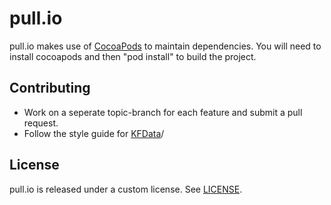 # pull.io

pull.io makes use of [CocoaPods](http://cocoapods.org) to maintain
dependencies. You will need to install cocoapods and then "pod install" to
build the project.

## Contributing

* Work on a seperate topic-branch for each feature and submit a pull request.
* Follow the style guide for [KFData](https://github.com/kylef/KFData/blob/master/STYLE.md)/

## License

pull.io is released under a custom license. See
[LICENSE](https://github.com/kylef/pull.io/blob/master/LICENSE).

